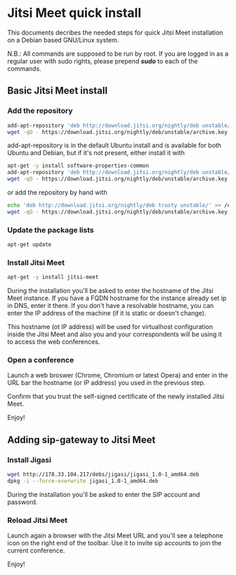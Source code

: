# Jitsi Meet quick install

This documents decribes the needed steps for quick Jitsi Meet installation on a Debian based GNU/Linux system.

N.B.: All commands are supposed to be run by root. If you are logged in as a regular user with sudo rights, please prepend ___sudo___ to each of the commands.

## Basic Jitsi Meet install

### Add the repository

```sh
add-apt-repository 'deb http://download.jitsi.org/nightly/deb unstable/'
wget -qO - https://download.jitsi.org/nightly/deb/unstable/archive.key | apt-key add -
```

add-apt-repository is in the default Ubuntu install and is available for both Ubuntu and Debian, but if it's not present, either install it with

```sh
apt-get -y install software-properties-common
add-apt-repository 'deb http://download.jitsi.org/nightly/deb unstable/'
wget -qO - https://download.jitsi.org/nightly/deb/unstable/archive.key | apt-key add -
```

or add the repository by hand with

```sh
echo 'deb http://download.jitsi.org/nightly/deb trusty unstable/' >> /etc/apt/sources.list
wget -qO - https://download.jitsi.org/nightly/deb/unstable/archive.key | apt-key add -
```

### Update the package lists

```sh
apt-get update
```

### Install Jitsi Meet

```sh
apt-get -y install jitsi-meet
```

During the installation you'll be asked to enter the hostname of the Jitsi Meet instance. If you have a FQDN hostname for the instance already set ip in DNS, enter it there. If you don't have a resolvable hostname, you can enter the IP address of the machine (if it is static or doesn't change).

This hostname (ot IP address) will be used for virtualhost configuration inside the Jitsi Meet and also you and your correspondents will be using it to access the web conferences.

### Open a conference

Launch a web broswer (Chrome, Chromium or latest Opera) and enter in the URL bar the hostname (or IP address) you used in the previous step.

Confirm that you trust the self-signed certificate of the newly installed Jitsi Meet.

Enjoy!

## Adding sip-gateway to Jitsi Meet

### Install Jigasi

```sh
wget http://178.33.104.217/debs/jigasi/jigasi_1.0-1_amd64.deb
dpkg -i --force-overwrite jigasi_1.0-1_amd64.deb
```

During the installation you'll be asked to enter the SIP account and password.

### Reload Jitsi Meet

Launch again a browser with the Jitsi Meet URL and you'll see a telephone icon on the right end of the toolbar. Use it to invite sip accounts to join the current conference.

Enjoy!
